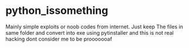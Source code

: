 # python_issomething
Mainly simple exploits or noob codes from internet.
Just keep The files in same folder and convert into exe using pytinstaller and
this is not real hacking dont consider me to be prooooooaf
